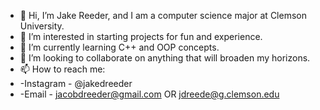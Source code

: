 - 👋 Hi, I’m Jake Reeder, and I am a computer science major at Clemson University.
- 👀 I’m interested in starting projects for fun and experience.
- 🌱 I’m currently learning C++ and OOP concepts.
- 💞️ I’m looking to collaborate on anything that will broaden my horizons.
- 📫 How to reach me: 
-   -Instagram - @jakedreeder
-   -Email     - jacobdreeder@gmail.com OR jdreede@g.clemson.edu
